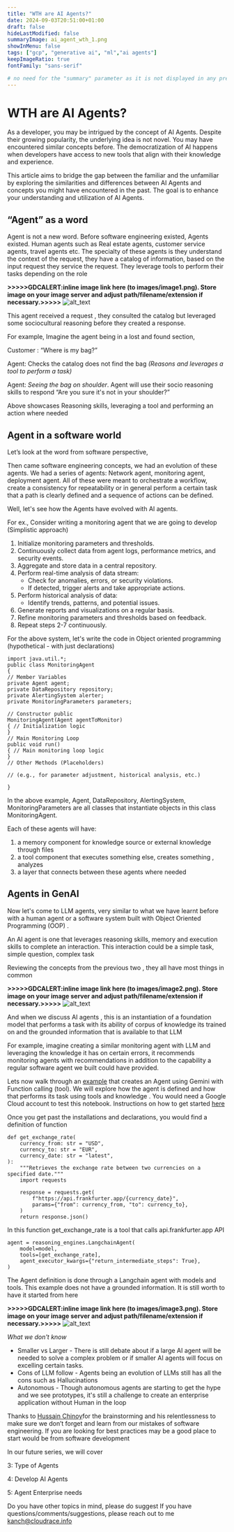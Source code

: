 ```yaml
---
title: "WTH are AI Agents?"
date: 2024-09-03T20:51:00+01:00
draft: false
hideLastModified: false
summaryImage: ai_agent_wth_1.png
showInMenu: false
tags: ["gcp", "generative ai", "ml","ai agents"]
keepImageRatio: true
fontFamily: "sans-serif"

# no need for the "summary" parameter as it is not displayed in any previews
---
```

 
# WTH are AI Agents?

As a developer, you may be intrigued by the concept of AI Agents. Despite their growing popularity, the underlying idea is not novel. You may have encountered similar concepts before. The democratization of AI happens when developers have access to new tools that align with their knowledge and experience.

This article aims to bridge the gap between the familiar and the unfamiliar by exploring the similarities and differences between AI Agents and concepts you might have encountered in the past. The goal is to enhance your understanding and utilization of AI Agents.


## “Agent”  as a word

Agent is not a new word. Before software engineering existed, Agents existed. Human agents such as Real estate agents, customer service agents, travel agents etc. The specialty of these agents is they understand the context of the request, they have a catalog of information, based on the input request they service the request. They leverage tools to perform their tasks depending on the role

<b>>>>>>GDCALERT:inline image link here (to images/image1.png). Store image on your image server and adjust path/filename/extension if necessary.>>>>></b>
![alt_text](images/ai_agent_wth_1.png "image_tooltip")


This agent received a request , they consulted the catalog but leveraged some sociocultural reasoning before they created a response. 

For example, Imagine the agent being in a lost and found section, 

 Customer : “Where is my bag?” 

Agent: Checks the catalog does not find the bag _(Reasons and leverages a tool to perform a task)_

Agent: _Seeing the bag on shoulder_. Agent will use their socio reasoning skills to respond “Are you sure it's not in your shoulder?”

Above showcases Reasoning skills, leveraging a tool and performing an action where needed


## Agent in a software world

Let’s look at the word from software perspective,

Then came software engineering concepts, we had an evolution of these agents. We had a series of agents: Network agent, monitoring agent, deployment agent. All of these were meant to orchestrate a workflow, create a consistency for repeatability or in general perform a certain task that a path is clearly defined and a sequence of actions can be defined.

Well, let's see how the Agents have evolved with AI agents.

For ex., Consider writing a monitoring agent that we are going to develop (Simplistic approach)



1.  Initialize monitoring parameters and thresholds. 
2. Continuously collect data from agent logs, performance metrics, and security events. 
3. Aggregate and store data in a central repository. 
4. Perform real-time analysis of data stream: 
    *   Check for anomalies, errors, or security violations. 
    *   If detected, trigger alerts and take appropriate actions. 
5.  Perform historical analysis of data: 
    *   Identify trends, patterns, and potential issues. 
6. Generate reports and visualizations on a regular basis. 
7. Refine monitoring parameters and thresholds based on feedback. 
8. Repeat steps 2-7 continuously.

For the above system, let's write the code in Object oriented programming (hypothetical - with just declarations)


```
import java.util.*; 
public class MonitoringAgent 
{ 
// Member Variables 
private Agent agent; 
private DataRepository repository; 
private AlertingSystem alerter; 
private MonitoringParameters parameters; 

// Constructor public 
MonitoringAgent(Agent agentToMonitor) 
{ // Initialization logic
} 
// Main Monitoring Loop 
public void run() 
{ // Main monitoring loop logic 
} 
// Other Methods (Placeholders) 

// (e.g., for parameter adjustment, historical analysis, etc.) 

} 
```


In the above example, Agent, DataRepository, AlertingSystem, MonitoringParameters are all classes that instantiate objects in this class MonitoringAgent. 

Each of these agents will have:



1. a memory component for knowledge source or external knowledge through files
2. a tool component that executes something else, creates something , analyzes
3. a layer that connects between these agents where needed


## Agents in GenAI

Now let's come to LLM agents, very similar to what we have learnt before with a human agent or a software system built with Object Oriented Programming (OOP) . 

An AI agent is one that leverages reasoning skills, memory and execution skills to complete an interaction. This interaction could be a simple task, simple question, complex task

Reviewing the concepts from the previous two , they all have most things in common

<b>>>>>>GDCALERT:inline image link here (to images/image2.png). Store image on your image server and adjust path/filename/extension if necessary.>>>>></b>
![alt_text](images/ai_agent_wth_2.png "image_tooltip")


And when we discuss AI agents , this is an instantiation of a foundation model that performs a task with its ability of corpus of knowledge its trained on and the grounded information that is available to that LLM

For example, imagine creating a similar monitoring agent with LLM and leveraging the knowledge it has on certain errors, it recommends monitoring agents with recommendations in addition to the capability a regular software agent we built could have provided.

Lets now walk through an [example](https://github.com/GoogleCloudPlatform/generative-ai/blob/main/gemini/function-calling/intro_function_calling.ipynb) that creates an Agent using Gemini with Function calling (tool). We will explore how the agent is defined and how that performs its task using tools and knowledge . You would need a Google Cloud account to test this notebook. Instructions on how to get started [here](https://cloud.google.com/free?e=48754805&hl=en)

Once you get past the installations and declarations, you would find a definition of function


```
def get_exchange_rate(             
    currency_from: str = "USD",
    currency_to: str = "EUR",
    currency_date: str = "latest",
):
    """Retrieves the exchange rate between two currencies on a specified date."""
    import requests

    response = requests.get(
        f"https://api.frankfurter.app/{currency_date}",
        params={"from": currency_from, "to": currency_to},
    )
    return response.json()
```


In this function get_exchange_rate is a tool that calls api.frankfurter.app API


```
agent = reasoning_engines.LangchainAgent(
    model=model,
    tools=[get_exchange_rate],
    agent_executor_kwargs={"return_intermediate_steps": True},
)
```


The Agent definition is done through a Langchain agent with models and tools. This example does not have a grounded information. It is still worth to have it started from here

<b>>>>>>GDCALERT:inline image link here (to images/image3.png). Store image on your image server and adjust path/filename/extension if necessary.>>>>></b>
![alt_text](images/ai_agent_wth_3.png "image_tooltip")


_What we don't know_



*   Smaller vs Larger - There is still debate about if a large AI agent will be needed to solve a complex problem or if smaller AI agents will focus on excelling certain tasks.
*   Cons of LLM follow - Agents being an evolution of LLMs still has all the cons such as Hallucinations 
*   Autonomous - Though autonomous agents are starting to get the hype and we see prototypes, it's still a challenge to create an enterprise application without Human in the loop

Thanks to [Hussain Chinoy](https://www.linkedin.com/in/ghchinoy/)for the brainstorming and his relentlessness to make sure we don’t forget and learn from our mistakes of software engineering. If you are looking for best practices may be a good place to start would be from software development

In our future series, we will cover

3: Type of Agents

4: Develop AI Agents

5: Agent Enterprise needs

Do you have other topics in mind, please do suggest
If you have questions/comments/suggestions, please reach out to me [kanch@cloudrace.info](kanch@cloudrace.info)